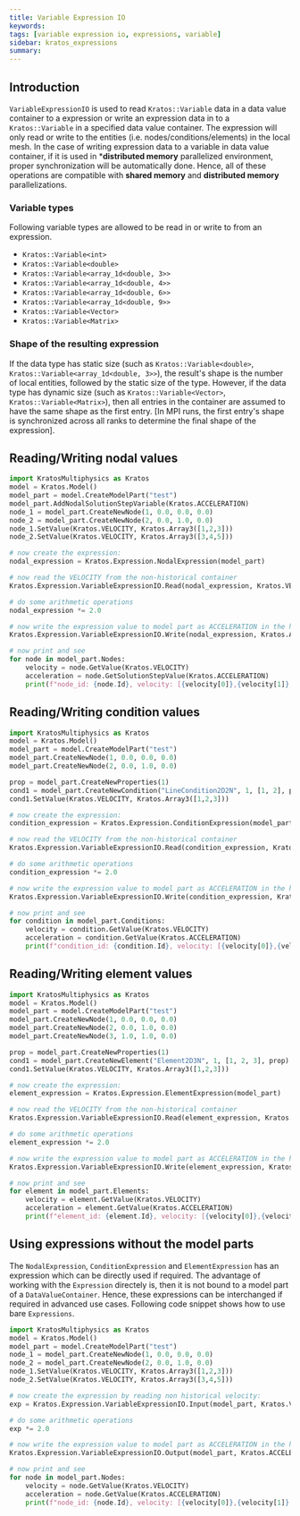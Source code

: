```yaml
---
title: Variable Expression IO
keywords: 
tags: [variable expression io, expressions, variable]
sidebar: kratos_expressions
summary: 
---
```


## Introduction

```VariableExpressionIO``` is used to read ```Kratos::Variable``` data in a data value container to a expression or write an expression data in to a ```Kratos::Variable``` in a specified data value container. The expression will only read or write to the entities (i.e. nodes/conditions/elements) in the local mesh. In the case of writing expression data to a variable in data value container, if it is used in ***distributed memory** parallelized environment, proper synchronization will be automatically done. Hence, all of these operations are compatible with **shared memory** and **distributed memory** parallelizations.

### Variable types

Following variable types are allowed to be read in or write to from an expression.
* ```Kratos::Variable<int>```
* ```Kratos::Variable<double>```
* ```Kratos::Variable<array_1d<double, 3>>```
* ```Kratos::Variable<array_1d<double, 4>>```
* ```Kratos::Variable<array_1d<double, 6>>```
* ```Kratos::Variable<array_1d<double, 9>>```
* ```Kratos::Variable<Vector>```
* ```Kratos::Variable<Matrix>```

### Shape of the resulting expression
If the data type has static size (such as ```Kratos::Variable<double>```, ```Kratos::Variable<array_1d<double, 3>>```), the result's shape is the number of local entities, followed by the static size of the type. However, if the data type has dynamic size (such as ```Kratos::Variable<Vector>```, ```Kratos::Variable<Matrix>```), then all entries in the container are assumed to have the same shape as the first entry. [In MPI runs, the first entry's shape is synchronized across all ranks to determine the final shape of the expression].


## Reading/Writing nodal values

```python
import KratosMultiphysics as Kratos
model = Kratos.Model()
model_part = model.CreateModelPart("test")
model_part.AddNodalSolutionStepVariable(Kratos.ACCELERATION)
node_1 = model_part.CreateNewNode(1, 0.0, 0.0, 0.0)
node_2 = model_part.CreateNewNode(2, 0.0, 1.0, 0.0)
node_1.SetValue(Kratos.VELOCITY, Kratos.Array3([1,2,3]))
node_2.SetValue(Kratos.VELOCITY, Kratos.Array3([3,4,5]))

# now create the expression:
nodal_expression = Kratos.Expression.NodalExpression(model_part)

# now read the VELOCITY from the non-historical container
Kratos.Expression.VariableExpressionIO.Read(nodal_expression, Kratos.VELOCITY, False)

# do some arithmetic operations
nodal_expression *= 2.0

# now write the expression value to model part as ACCELERATION in the historical container
Kratos.Expression.VariableExpressionIO.Write(nodal_expression, Kratos.ACCELERATION, True)

# now print and see
for node in model_part.Nodes:
    velocity = node.GetValue(Kratos.VELOCITY)
    acceleration = node.GetSolutionStepValue(Kratos.ACCELERATION)
    print(f"node_id: {node.Id}, velocity: [{velocity[0]},{velocity[1]},{velocity[2]}], acceleration: [{acceleration[0]},{acceleration[1]},{acceleration[2]}]")
```

## Reading/Writing condition values
```python
import KratosMultiphysics as Kratos
model = Kratos.Model()
model_part = model.CreateModelPart("test")
model_part.CreateNewNode(1, 0.0, 0.0, 0.0)
model_part.CreateNewNode(2, 0.0, 1.0, 0.0)

prop = model_part.CreateNewProperties(1)
cond1 = model_part.CreateNewCondition("LineCondition2D2N", 1, [1, 2], prop)
cond1.SetValue(Kratos.VELOCITY, Kratos.Array3([1,2,3]))

# now create the expression:
condition_expression = Kratos.Expression.ConditionExpression(model_part)

# now read the VELOCITY from the non-historical container
Kratos.Expression.VariableExpressionIO.Read(condition_expression, Kratos.VELOCITY)

# do some arithmetic operations
condition_expression *= 2.0

# now write the expression value to model part as ACCELERATION in the historical container
Kratos.Expression.VariableExpressionIO.Write(condition_expression, Kratos.ACCELERATION)

# now print and see
for condition in model_part.Conditions:
    velocity = condition.GetValue(Kratos.VELOCITY)
    acceleration = condition.GetValue(Kratos.ACCELERATION)
    print(f"condition_id: {condition.Id}, velocity: [{velocity[0]},{velocity[1]},{velocity[2]}], acceleration: [{acceleration[0]},{acceleration[1]},{acceleration[2]}]")
```

## Reading/Writing element values
```python
import KratosMultiphysics as Kratos
model = Kratos.Model()
model_part = model.CreateModelPart("test")
model_part.CreateNewNode(1, 0.0, 0.0, 0.0)
model_part.CreateNewNode(2, 0.0, 1.0, 0.0)
model_part.CreateNewNode(3, 1.0, 1.0, 0.0)

prop = model_part.CreateNewProperties(1)
cond1 = model_part.CreateNewElement("Element2D3N", 1, [1, 2, 3], prop)
cond1.SetValue(Kratos.VELOCITY, Kratos.Array3([1,2,3]))

# now create the expression:
element_expression = Kratos.Expression.ElementExpression(model_part)

# now read the VELOCITY from the non-historical container
Kratos.Expression.VariableExpressionIO.Read(element_expression, Kratos.VELOCITY)

# do some arithmetic operations
element_expression *= 2.0

# now write the expression value to model part as ACCELERATION in the historical container
Kratos.Expression.VariableExpressionIO.Write(element_expression, Kratos.ACCELERATION)

# now print and see
for element in model_part.Elements:
    velocity = element.GetValue(Kratos.VELOCITY)
    acceleration = element.GetValue(Kratos.ACCELERATION)
    print(f"element_id: {element.Id}, velocity: [{velocity[0]},{velocity[1]},{velocity[2]}], acceleration: [{acceleration[0]},{acceleration[1]},{acceleration[2]}]")
```

## Using expressions without the model parts
The ```NodalExpression```, ```ConditionExpression``` and ```ElementExpression``` has an expression which can be directly used if required. The advantage of working
with the ```Expression``` directely is, then it is not bound to a model part of a ```DataValueContainer```. Hence, these expressions can be interchanged if required in
advanced use cases. Following code snippet shows how to use bare ```Expressions```.
```python
import KratosMultiphysics as Kratos
model = Kratos.Model()
model_part = model.CreateModelPart("test")
node_1 = model_part.CreateNewNode(1, 0.0, 0.0, 0.0)
node_2 = model_part.CreateNewNode(2, 0.0, 1.0, 0.0)
node_1.SetValue(Kratos.VELOCITY, Kratos.Array3([1,2,3]))
node_2.SetValue(Kratos.VELOCITY, Kratos.Array3([3,4,5]))

# now create the expression by reading non historical velocity:
exp = Kratos.Expression.VariableExpressionIO.Input(model_part, Kratos.VELOCITY, Kratos.Globals.DataLocation.NodeNonHistorical).Execute()

# do some arithmetic operations
exp *= 2.0

# now write the expression value to model part as ACCELERATION in the historical container
Kratos.Expression.VariableExpressionIO.Output(model_part, Kratos.ACCELERATION, Kratos.Globals.DataLocation.NodeNonHistorical).Execute(exp)

# now print and see
for node in model_part.Nodes:
    velocity = node.GetValue(Kratos.VELOCITY)
    acceleration = node.GetValue(Kratos.ACCELERATION)
    print(f"node_id: {node.Id}, velocity: [{velocity[0]},{velocity[1]},{velocity[2]}], acceleration: [{acceleration[0]},{acceleration[1]},{acceleration[2]}]")
```
